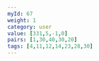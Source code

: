 ```yaml
---
myId: 67
weight: 1
category: user
value: [331,5,-1,0]
pairs: [1,30,40,30,20]
tags: [4,11,12,14,23,28,30]
---
```

